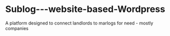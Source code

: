 # Sublog---website-based-Wordpress
A platform designed to connect landlords to marlogs for need - mostly companies
